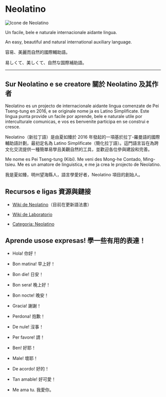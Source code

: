 # Neolatino
![Icone de Neolatino](https://raw.githubusercontent.com/PeiTsengtung/Laboratorio/neolatino/Icone%20de%20Neolatino.jpg)

Un facile, bele e naturale internacionale aidante lingua.

An easy, beautiful and natural international auxiliary language.

容易、美麗而自然的國際輔助語。

易しくて、美しくて、自然な国際補助語。

------

## Sur Neolatino e se creatore 關於 Neolatino 及其作者
Neolatino es un projecto de internacionale aidante lingua comenzate de Pei Tseng-tung en 2016, e se originale nome ja es Latino Simplificate. Este lingua punta provide un facile por aprende, bele e naturale utile por interculturale comunicas, e vos es benvenite participa en se construi e cresce.

Neolatino（新拉丁語）是由夏如臻於 2016 年發起的一項基於拉丁-羅曼語的國際輔助語計劃，最初定名為 Latino Simplificate（簡化拉丁語）。這門語言旨在為跨文化交流提供一種簡單易學且美觀自然的工具，並歡迎各位參與建設和完善。

Me nome es Pei Tseng-tung (Kibi). Me veni des Mong-he Contado, Ming-tsieu. Me es un amatore de linguistica, e me ja crea le projecto de Neolatino.

我是夏如臻，明州望海縣人，語言學愛好者，Neolatino 項目的創始人。

## Recursos e ligas 資源與鏈接
- [Wiki de Neolatino](https://github.com/PeiTsengtung/Neolatino/wiki)（目前在更新語法書）

- [Wiki de Laboratorio](https://github.com/PeiTsengtung/Laboratorio/wiki)

- [Categoria: Neolatino](https://github.com/PeiTsengtung/Laboratorio/issues/5)

## Aprende usose expresas! 學一些有用的表達！
- Hola! 你好！

- Bon matina! 早上好！

- Bon die! 日安！

- Bon sera! 晚上好！

- Bon nocte! 晚安！

- Gracia! 謝謝！

- Perdona! 抱歉！

- De nule! 沒事！

- Per favore! 請！

- Ben! 好耶！

- Male! 壞耶！

- De acordo! 好的！

- Tan amable! 好可愛！

- Me ama tu. 我愛你。
